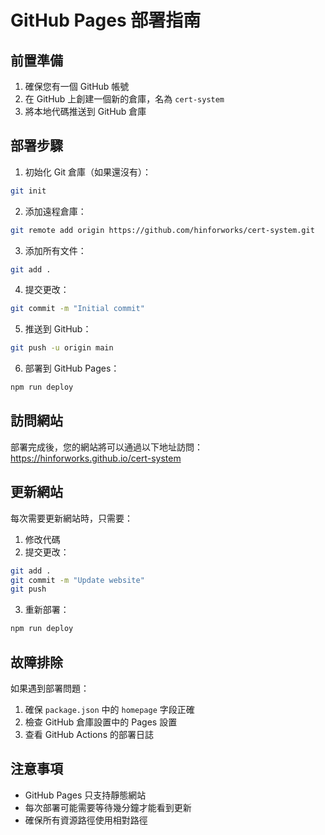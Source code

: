 # GitHub Pages 部署指南

## 前置準備

1. 確保您有一個 GitHub 帳號
2. 在 GitHub 上創建一個新的倉庫，名為 `cert-system`
3. 將本地代碼推送到 GitHub 倉庫

## 部署步驟

1. 初始化 Git 倉庫（如果還沒有）：
```bash
git init
```

2. 添加遠程倉庫：
```bash
git remote add origin https://github.com/hinforworks/cert-system.git
```

3. 添加所有文件：
```bash
git add .
```

4. 提交更改：
```bash
git commit -m "Initial commit"
```

5. 推送到 GitHub：
```bash
git push -u origin main
```

6. 部署到 GitHub Pages：
```bash
npm run deploy
```

## 訪問網站

部署完成後，您的網站將可以通過以下地址訪問：
https://hinforworks.github.io/cert-system

## 更新網站

每次需要更新網站時，只需要：

1. 修改代碼
2. 提交更改：
```bash
git add .
git commit -m "Update website"
git push
```

3. 重新部署：
```bash
npm run deploy
```

## 故障排除

如果遇到部署問題：

1. 確保 `package.json` 中的 `homepage` 字段正確
2. 檢查 GitHub 倉庫設置中的 Pages 設置
3. 查看 GitHub Actions 的部署日誌

## 注意事項

- GitHub Pages 只支持靜態網站
- 每次部署可能需要等待幾分鐘才能看到更新
- 確保所有資源路徑使用相對路徑 